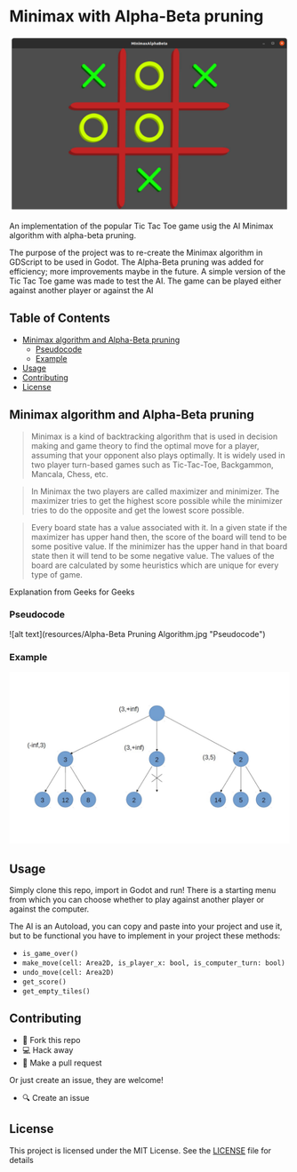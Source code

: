 # Minimax with Alpha-Beta pruning

![alt text](resources/screenshot.png "Tic Tac Toe game")

An implementation of the popular Tic Tac Toe game usig the AI Minimax algorithm with alpha-beta pruning.

The purpose of the project was to re-create the Minimax algorithm in GDScript to be used in Godot. The Alpha-Beta pruning was added for efficiency; more improvements maybe in the future.
A simple version of the Tic Tac Toe game was made to test the AI. The game can be played either against another player or against the AI

## Table of Contents

- [Minimax algorithm and Alpha-Beta pruning](#minimax-algorithm-and-alpha-beta-pruning)
    - [Pseudocode](#pseudocode)
    - [Example](#example)
- [Usage](#usage)
- [Contributing](#contributing)
- [License](#license)


## Minimax algorithm and Alpha-Beta pruning

> Minimax is a kind of backtracking algorithm that is used in decision making and game theory to find the optimal move for a player, assuming that your opponent also plays optimally. 
It is widely used in two player turn-based games such as Tic-Tac-Toe, Backgammon, Mancala, Chess, etc.

> In Minimax the two players are called maximizer and minimizer. 
The maximizer tries to get the highest score possible while the minimizer tries to do the opposite and get the lowest score possible.

> Every board state has a value associated with it. 
In a given state if the maximizer has upper hand then, the score of the board will tend to be some positive value. 
If the minimizer has the upper hand in that board state then it will tend to be some negative value. 
The values of the board are calculated by some heuristics which are unique for every type of game.

Explanation from Geeks for Geeks

### Pseudocode

![alt text](resources/Alpha-Beta Pruning Algorithm.jpg "Pseudocode")

### Example

![alt text](resources/Alpha-Beta-Pruning-Example.jpg "Example")

## Usage

Simply clone this repo, import in Godot and run!
There is a starting menu from which you can choose whether to play against another player or against the computer.

The AI is an Autoload, you can copy and paste into your project and use it, but to be functional you have to implement in your project these methods:
- `is_game_over()`
- `make_move(cell: Area2D, is_player_x: bool, is_computer_turn: bool)` 
- `undo_move(cell: Area2D)`
- `get_score()`
- `get_empty_tiles()`

## Contributing

-  :fork_and_knife: Fork this repo 
-  :computer: Hack away
-  :wrench: Make a pull request 

Or just create an issue, they are welcome!

- :mag: Create an issue 


## License

This project is licensed under the MIT License. See the [LICENSE](LICENSE) file for details
